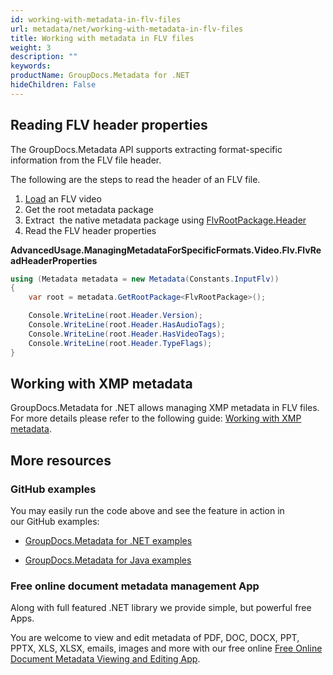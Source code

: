 ```yaml
---
id: working-with-metadata-in-flv-files
url: metadata/net/working-with-metadata-in-flv-files
title: Working with metadata in FLV files
weight: 3
description: ""
keywords: 
productName: GroupDocs.Metadata for .NET
hideChildren: False
---
```

## Reading FLV header properties

The GroupDocs.Metadata API supports extracting format-specific information from the FLV file header.

The following are the steps to read the header of an FLV file.

1.  [Load](Loading%2Bfiles.html) an FLV video
2.  Get the root metadata package
3.  Extract  the native metadata package using [FlvRootPackage.Header](https://apireference.groupdocs.com/net/metadata/groupdocs.metadata.formats.video/flvrootpackage/properties/header)
4.  Read the FLV header properties

**AdvancedUsage.ManagingMetadataForSpecificFormats.Video.Flv.FlvReadHeaderProperties**

```csharp
using (Metadata metadata = new Metadata(Constants.InputFlv))
{
	var root = metadata.GetRootPackage<FlvRootPackage>();

	Console.WriteLine(root.Header.Version);
	Console.WriteLine(root.Header.HasAudioTags);
	Console.WriteLine(root.Header.HasVideoTags);
	Console.WriteLine(root.Header.TypeFlags);
}
```

## Working with XMP metadata

GroupDocs.Metadata for .NET allows managing XMP metadata in FLV files. For more details please refer to the following guide: [Working with XMP metadata](Working%2Bwith%2BXMP%2Bmetadata.html).

## More resources

### GitHub examples

You may easily run the code above and see the feature in action in our GitHub examples:

*   [GroupDocs.Metadata for .NET examples](https://github.com/groupdocs-metadata/GroupDocs.Metadata-for-.NET)
    
*   [GroupDocs.Metadata for Java examples](https://github.com/groupdocs-metadata/GroupDocs.Metadata-for-Java)
    

### Free online document metadata management App

Along with full featured .NET library we provide simple, but powerful free Apps.

You are welcome to view and edit metadata of PDF, DOC, DOCX, PPT, PPTX, XLS, XLSX, emails, images and more with our free online [Free Online Document Metadata Viewing and Editing App](https://products.groupdocs.app/metadata).
